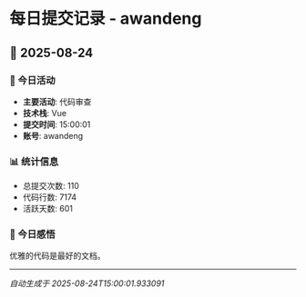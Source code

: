 # 每日提交记录 - awandeng

## 📅 2025-08-24

### 🎯 今日活动
- **主要活动**: 代码审查
- **技术栈**: Vue
- **提交时间**: 15:00:01
- **账号**: awandeng

### 📊 统计信息
- 总提交次数: 110
- 代码行数: 7174
- 活跃天数: 601

### 💭 今日感悟
优雅的代码是最好的文档。

---
*自动生成于 2025-08-24T15:00:01.933091*
